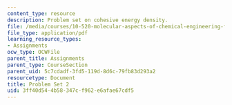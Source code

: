 ```yaml
---
content_type: resource
description: Problem set on cohesive energy density.
file: /media/courses/10-520-molecular-aspects-of-chemical-engineering-fall-2004/3ff40d544b58347cf962e6afae67cdf5_10_520_ps2.pdf
file_type: application/pdf
learning_resource_types:
- Assignments
ocw_type: OCWFile
parent_title: Assignments
parent_type: CourseSection
parent_uid: 5c7cdadf-3fd5-119d-8d6c-79fb83d293a2
resourcetype: Document
title: Problem Set 2
uid: 3ff40d54-4b58-347c-f962-e6afae67cdf5
---
```

